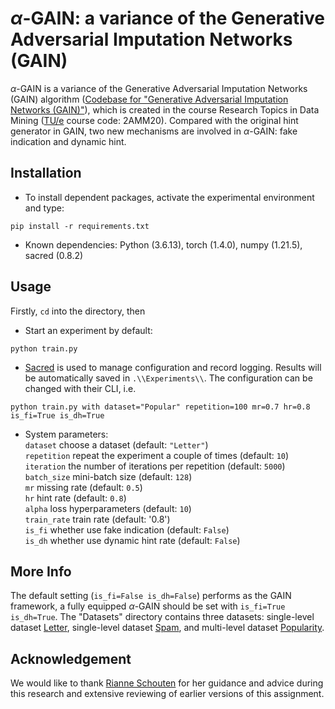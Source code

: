 # $\alpha$-GAIN: a variance of the Generative Adversarial Imputation Networks (GAIN)

$\alpha$-GAIN is a variance of the Generative Adversarial Imputation Networks (GAIN) algorithm ([Codebase for "Generative Adversarial Imputation Networks (GAIN)"](https://github.com/jsyoon0823/GAIN)), which is created in the course Research Topics in Data Mining ([TU/e](https://www.tue.nl/en/) course code: 2AMM20). Compared with the original hint generator in GAIN, two new mechanisms are involved in $\alpha$-GAIN: fake indication and dynamic hint.

## Installation

- To install dependent packages, activate the experimental environment and type: <br>

```
pip install -r requirements.txt
```

- Known dependencies: Python (3.6.13), torch (1.4.0), numpy (1.21.5), sacred (0.8.2)

## Usage

Firstly, `cd` into the directory, then

- Start an experiment by default: <br>

```
python train.py
```

- [Sacred](https://github.com/IDSIA/sacred) is used to manage configuration and record logging. Results will be automatically saved in `.\\Experiments\\`. The configuration can be changed with their CLI, i.e. <br>

```
python train.py with dataset="Popular" repetition=100 mr=0.7 hr=0.8 is_fi=True is_dh=True
```

- System parameters: <br>
  `dataset` choose a dataset (default: `"Letter"`)<br>
  `repetition` repeat the experiment a couple of times (default: `10`)<br>
  `iteration` the number of iterations per repetition (default: `5000`)<br>
  `batch_size` mini-batch size (default: `128`)<br>
  `mr` missing rate (default: `0.5`)<br>
  `hr` hint rate (default: `0.8`)<br>
  `alpha` loss hyperparameters (default: `10`)<br>
  `train_rate` train rate (default: '0.8')<br>
  `is_fi` whether use fake indication (default: `False`)<br>
  `is_dh` whether use dynamic hint rate (default: `False`)

## More Info

The default setting (`is_fi=False is_dh=False`) performs as the GAIN framework, a fully equipped $\alpha$-GAIN should be set with `is_fi=True is_dh=True`. The "Datasets" directory contains three datasets: single-level dataset [Letter](https://archive.ics.uci.edu/ml/datasets/Letter+Recognition), single-level dataset [Spam](https://archive.ics.uci.edu/ml/datasets/Spambase), and multi-level dataset [Popularity](https://github.com/MultiLevelAnalysis/Datasets-third-edition-Multilevel-book/tree/479cec4390efb7f84bb94df0e3c381e173782669/chapter%202/popularity/SPSS).

## Acknowledgement

We would like to thank [Rianne Schouten](https://github.com/RianneSchouten) for her guidance and advice during this research and extensive reviewing of earlier versions of this assignment.
